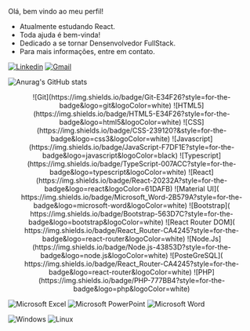 Olá, bem vindo ao meu perfil!

- Atualmente estudando React.
- Toda ajuda é bem-vinda!
- Dedicado a se tornar Densenvolvedor FullStack.
- Para mais informações, entre em contato.

[![Linkedin](https://img.shields.io/badge/LinkedIn-0077B5?style=for-the-badge&logo=linkedin&logoColor=white)](https://www.linkedin.com/in/ericles-willian-nunes-e-silva-263190200/)
[![Gmail](https://img.shields.io/badge/Gmail-D14836?style=for-the-badge&logo=gmail&logoColor=white)](ewnsilva@gmail.com)

![Anurag's GitHub stats](https://github-readme-stats.vercel.app/api?username=ewnsilva&show_icons=true&theme=radical)

<p align="center">
![Git](https://img.shields.io/badge/Git-E34F26?style=for-the-badge&logo=git&logoColor=white)
![HTML5](https://img.shields.io/badge/HTML5-E34F26?style=for-the-badge&logo=html5&logoColor=white)
![CSS](https://img.shields.io/badge/CSS-239120?&style=for-the-badge&logo=css3&logoColor=white)
![Javascript](https://img.shields.io/badge/JavaScript-F7DF1E?style=for-the-badge&logo=javascript&logoColor=black)
![Typescript](https://img.shields.io/badge/TypeScript-007ACC?style=for-the-badge&logo=typescript&logoColor=white)
![React](https://img.shields.io/badge/React-20232A?style=for-the-badge&logo=react&logoColor=61DAFB)
![Material UI](	https://img.shields.io/badge/Microsoft_Word-2B579A?style=for-the-badge&logo=microsoft-word&logoColor=white)
![Bootstrap](	https://img.shields.io/badge/Bootstrap-563D7C?style=for-the-badge&logo=bootstrap&logoColor=white)
![React Router DOM](	https://img.shields.io/badge/React_Router-CA4245?style=for-the-badge&logo=react-router&logoColor=white)
![Node.Js](https://img.shields.io/badge/Node.js-43853D?style=for-the-badge&logo=node.js&logoColor=white)
![PosteGreSQL](	https://img.shields.io/badge/React_Router-CA4245?style=for-the-badge&logo=react-router&logoColor=white)
![PHP](https://img.shields.io/badge/PHP-777BB4?style=for-the-badge&logo=php&logoColor=white)
</p>

![Microsoft Excel](https://img.shields.io/badge/Microsoft_Excel-217346?style=for-the-badge&logo=microsoft-excel&logoColor=white)
![Microsoft PowerPoint](https://img.shields.io/badge/Microsoft_PowerPoint-B7472A?style=for-the-badge&logo=microsoft-powerpoint&logoColor=white)
![Microsoft Word](https://img.shields.io/badge/Microsoft_Word-2B579A?style=for-the-badge&logo=microsoft-word&logoColor=white)

![Windows](https://img.shields.io/badge/Windows-017AD7?style=for-the-badge&logo=windows&logoColor=white)
![Linux](https://img.shields.io/badge/Linux-E34F26?style=for-the-badge&logo=linux&logoColor=black)
